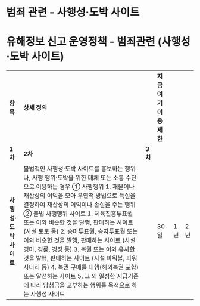 # 범죄 관련 - 사행성·도박 사이트

**유해정보 신고 운영정책  - 범죄관련 (사행성·도박 사이트)**
=====================================

|  |  |  |  |  |  |
| --- | --- | --- | --- | --- | --- |
| **항목** | **상세 정의** | | **지금여기 이용 제한** | | |
| **1차** | **2차** | **3차** |
| **사행성·도박**  **사이트** | 불법적인 사행성·도박 사이트를 홍보하는 행위나, 사행 행위·도박을 위한 매체 또는 소통 수단으로 이용하는 경우  ① 사행행위 1. 재물이나 재산상의 이익을 모아 우연적 방법으로 득실을 결정하여 재산상의 이익이나 손실을 주는 행위  ② 불법 사행행위 사이트 1. 체육진흥투표권 또는 이와 비슷한 것을 발행, 판매하는 사이트 (사설 토토 등) 2. 승마투표권, 승자투표권 또는 이와 비슷한 것을 발행, 판매하는 사이트 (사설 경마, 경륜, 경정 등) 3. 복권 또는 이와 유사한 것을 발행, 판매하는 사이트 (사설 파워볼, 파워사다리 등) 4. 복권 구매를 대행(해외복권 포함) 또는 알선하는 사이트 5. 그 외 일정한 지급기준에 따라 당첨금을 교부하는 행위를 목적으로 하는 사행성 사이트 | | 30일 | 1년 | 2년 |